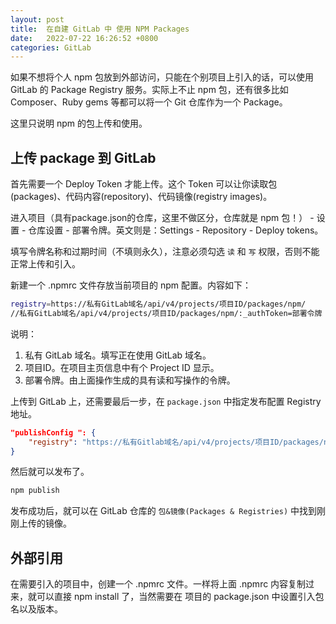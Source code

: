 ```yaml
---
layout: post
title:  在自建 GitLab 中 使用 NPM Packages
date:   2022-07-22 16:26:52 +0800
categories: GitLab
---
```


如果不想将个人 npm 包放到外部访问，只能在个别项目上引入的话，可以使用 GitLab 的 Package Registry 服务。实际上不止 npm 包，还有很多比如 Composer、Ruby gems 等都可以将一个 Git 仓库作为一个 Package。

这里只说明 npm 的包上传和使用。

## 上传 package 到 GitLab

首先需要一个 Deploy Token 才能上传。这个 Token 可以让你读取包(packages)、代码内容(repository)、代码镜像(registry images)。

进入项目（具有package.json的仓库，这里不做区分，仓库就是 npm 包！） - 设置 - 仓库设置 - 部署令牌。英文则是：Settings - Repository - Deploy tokens。

填写令牌名称和过期时间（不填则永久），注意必须勾选 `读` 和 `写` 权限，否则不能正常上传和引入。

新建一个 .npmrc 文件存放当前项目的 npm 配置。内容如下：

```bash
registry=https://私有GitLab域名/api/v4/projects/项目ID/packages/npm/
//私有GitLab域名/api/v4/projects/项目ID/packages/npm/:_authToken=部署令牌
```

说明：

1. 私有 GitLab 域名。填写正在使用 GitLab 域名。
2. 项目ID。在项目主页信息中有个 Project ID 显示。
3. 部署令牌。由上面操作生成的具有读和写操作的令牌。

上传到 GitLab 上，还需要最后一步，在 `package.json` 中指定发布配置 Registry 地址。

```json
"publishConfig ": {
    "registry": "https://私有Gitlab域名/api/v4/projects/项目ID/packages/npm/"
}
```

然后就可以发布了。

```bash
npm publish
```

发布成功后，就可以在 GitLab 仓库的 `包&镜像(Packages & Registries)` 中找到刚刚上传的镜像。

## 外部引用

在需要引入的项目中，创建一个 .npmrc 文件。一样将上面 .npmrc 内容复制过来，就可以直接 npm install 了，当然需要在 项目的 package.json 中设置引入包名以及版本。
